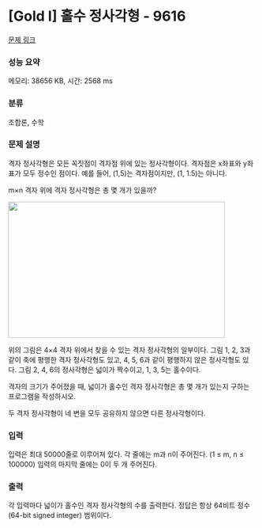 # [Gold I] 홀수 정사각형 - 9616 

[문제 링크](https://www.acmicpc.net/problem/9616) 

### 성능 요약

메모리: 38656 KB, 시간: 2568 ms

### 분류

조합론, 수학

### 문제 설명

<p>격자 정사각형은 모든 꼭짓점이 격자점 위에 있는 정사각형이다. 격자점은 x좌표와 y좌표가 모두 정수인 점이다. 예를 들어, (1,5)는 격자점이지만, (1, 1.5)는 아니다.</p>

<p>m×n 격자 위에 격자 정사각형은 총 몇 개가 있을까?</p>

<p><img alt="" src="https://www.acmicpc.net/upload/images/latticesqu.png" style="height:275px; width:439px"></p>

<p>위의 그림은 4×4 격자 위에서 찾을 수 있는 격자 정사각형의 일부이다. 그림 1, 2, 3과 같이 축에 평행한 격자 정사각형도 있고, 4, 5, 6과 같이 평행하지 않은 정사각형도 있다. 그림 2, 4, 6의 정사각형은 넓이가 짝수이고, 1, 3, 5는 홀수이다.</p>

<p>격자의 크기가 주어졌을 때, 넓이가 홀수인 격자 정사각형은 총 몇 개가 있는지 구하는 프로그램을 작성하시오.</p>

<p>두 격자 정사각형이 네 변을 모두 공유하지 않으면 다른 정사각형이다.</p>

### 입력 

 <p>입력은 최대 50000줄로 이루어져 있다. 각 줄에는 m과 n이 주어진다. (1 ≤ m, n ≤ 100000) 입력의 마지막 줄에는 0이 두 개 주어진다.</p>

### 출력 

 <p>각 입력마다 넓이가 홀수인 격자 정사각형의 수를 출력한다. 정답은 항상 64비트 정수(64-bit signed integer) 범위이다.</p>

